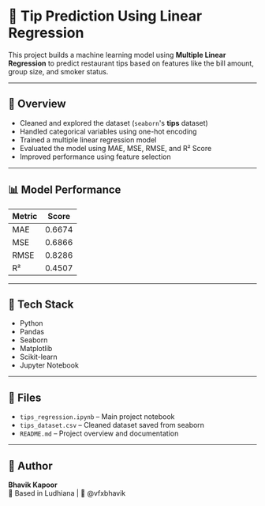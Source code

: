 # 🧠 Tip Prediction Using Linear Regression

This project builds a machine learning model using **Multiple Linear Regression** to predict restaurant tips based on features like the bill amount, group size, and smoker status.

---

## 📌 Overview

- Cleaned and explored the dataset (`seaborn`'s **tips** dataset)
- Handled categorical variables using one-hot encoding
- Trained a multiple linear regression model
- Evaluated the model using MAE, MSE, RMSE, and R² Score
- Improved performance using feature selection

---

## 📊 Model Performance

| Metric | Score |
|--------|-------|
| MAE    | 0.6674 |
| MSE    | 0.6866 |
| RMSE   | 0.8286 |
| R²     | 0.4507 |

---

## 🔧 Tech Stack

- Python
- Pandas
- Seaborn
- Matplotlib
- Scikit-learn
- Jupyter Notebook

---

## 📁 Files

- `tips_regression.ipynb` – Main project notebook
- `tips_dataset.csv` – Cleaned dataset saved from seaborn
- `README.md` – Project overview and documentation

---

## 🚀 Author

**Bhavik Kapoor**  
📍 Based in Ludhiana | 📸 @vfxbhavik  

